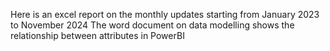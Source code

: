Here is an excel report on the monthly updates starting from January 2023 to November 2024
The word document on data modelling shows the relationship between attributes in PowerBI
